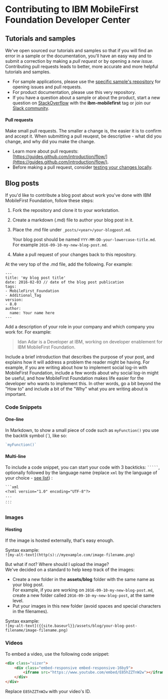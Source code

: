 # Contributing to IBM MobileFirst Foundation Developer Center
## Tutorials and samples
We've open sourced our tutorials and samples so that if you will find an error in a sample or the documentation, you'll have an easy way and to submit a correction by making a *pull request* or by opening a *new issue*. Contributing pull requests leads to better, more accurate and more helpful tutorials and samples.

* For sample applications, please use the [specific sample's repository](https://github.com/MobileFirst-Platform-Developer-Center) for opening issues and pull requests.  
* For product documentation, please use this very repository.
* If you have a question about a sample or about the product, start a new question on [StackOverflow](https://stackoverflow.com/questions/ask) with the **ibm-mobilefirst** tag or join our [Slack community](https://mobilefirstplatform.ibmcloud.com/blog/2015/08/19/come-chat-with-us/).
  
#### Pull requests  
Make small pull requests. The smaller a change is, the easier it is to confirm and accept it. When submitting a pull reuqest, be descriptive - what did you change, and why did you make the change.

* Learn more about pull requests: [https://guides.github.com/introduction/flow/](https://guides.github.com/introduction/flow/).
* Before making a pull request, consider [testing your changes locally](onboarding.md).

## Blog posts
If you'd like to contribute a blog post about work you've done with IBM MobileFirst Foundation, follow these steps:

1. Fork the repository and clone it to your workstation.
2. Create a markdown (.md) file to author your blog post in it.
3. Place the .md file under `_posts/<year>/your-blogpost.md`.

    Your blog post should be named `YYY-MM-DD-your-lowercase-title.md`. For example `2016-09-10-my-new-blog-post.md`.
    
4. Make a pull request of your changes back to this repository.

At the very top of the .md file, add the following. For example: 

```
---
title: 'my blog post title'
date: 2016-02-03 // date of the blog post publication
tags:
- MobileFirst_Foundation
- Additional_Tag
version:
- 8.0
author:
  name: Your name here
---
```

Add a description of your role in your company and which company you work for. For example:

> Idan Adar is a Developer at IBM, working on developer enablement for IBM MobileFirst Foundation.

Include a brief introduction that describes the purpose of your post, and explains how it will address a problem the reader might be having. For example, if you are writing about how to implement social log-in with MobileFirst Foundation, include a few words about why social log-in might be useful, and how MobileFirst Foundation makes life easier for the developer who wants to implement this. In other words, go a bit beyond the "How to" and include a bit of the "Why" what you are writing about is important.

### Code Snippets
#### One-line
In Markdown, to show a small piece of code such as `myFunction()` you use the backtik symbol (\`), like so: 

```javascript
`myFunction()`
```

#### Multi-line
To include a code snippet, you can start your code with 3 backticks: ` ````` `, optionally followed by the language name (replace `xml` by the language of your choice - [see list](https://github.com/jneen/rouge/wiki/List-of-supported-languages-and-lexers)) :

    ```xml
    <?xml version="1.0" encoding="UTF-8"?>
    ...
    ...
    ```

### Images
#### Hosting
If the image is hosted externally, that's easy enough. 

Syntax example:  
`![my-alt-text](http(s)://myexample.com/image-filename.png)`

But what if not? Where should I upload the image?  
We've decided on a standard to help keep track of the images:  

- Create a new folder in the **assets/blog** folder with the same name as your blog post.  
 For example, if you are working on `2016-09-10-my-new-blog-post.md`, create a new folder called `2016-09-10-my-new-blog-post`, at the same level.
- Put your images in this new folder (avoid spaces and special characters in the filenames).

Syntax example:  
`![my-alt-text]({{site.baseurl}}/assets/blog/your-blog-post-filename/image-filename.png)`

### Videos
To embed a video, use the following code snippet:

```html
<div class="sizer">
    <div class="embed-responsive embed-responsive-16by9">
        <iframe src="https://www.youtube.com/embed/E85hZZTnW2w"></iframe>
    </div>
</div>
```

Replace `E85hZZTnW2w` with your video's ID.
